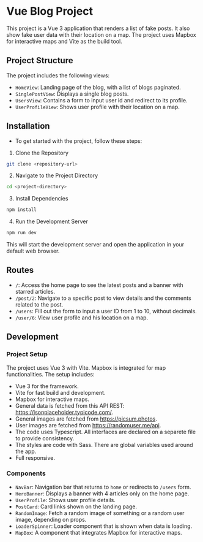 # Vue Blog Project

This project is a Vue 3 application that renders a list of fake posts. It also show fake user data with their location on a map. The project uses Mapbox for interactive maps and Vite as the build tool.

## Project Structure

The project includes the following views:

- `HomeView`: Landing page of the blog, with a list of blogs paginated.
- `SinglePostView`: Displays a single blog posts.
- `UsersView`: Contains a form to input user id and redirect to its profile.
- `UserProfileView`: Shows user profile with their location on a map.

## Installation

- To get started with the project, follow these steps:

1. Clone the Repository

```bash
git clone <repository-url>
```

2. Navigate to the Project Directory

```bash
cd <project-directory>
```

3. Install Dependencies

```bash
npm install
```

4. Run the Development Server

```bash
npm run dev
```

This will start the development server and open the application in your default web browser.

## Routes

- `/`: Access the home page to see the latest posts and a banner with starred articles.
- `/post/2`: Navigate to a specific post to view details and the comments related to the post.
- `/users`: Fill out the form to input a user ID from 1 to 10, without decimals.
- `/user/6`: View user profile and his location on a map.

## Development

### Project Setup

The project uses Vue 3 with Vite. Mapbox is integrated for map functionalities. The setup includes:

- Vue 3 for the framework.
- Vite for fast build and development.
- Mapbox for interactive maps.
- General data is fetched from this API REST: https://jsonplaceholder.typicode.com/.
- General images are fetched from https://picsum.photos.
- User images are fetched from https://randomuser.me/api.
- The code uses Typescript. All interfaces are declared on a separete file to provide consistency.
- The styles are code with Sass. There are global variables used around the app.
- Full responsive.

### Components

- `NavBar`: Navigation bar that returns to `home` or redirects to `/users` form.
- `HeroBanner`: Displays a banner with 4 articles only on the home page.
- `UserProfile`: Shows user profile details.
- `PostCard`: Card links shown on the landing page.
- `RandomImage`: Fetch a random image of something or a random user image, depending on props.
- `LoaderSpinner`: Loader component that is shown when data is loading.
- `MapBox`: A component that integrates Mapbox for interactive maps.

